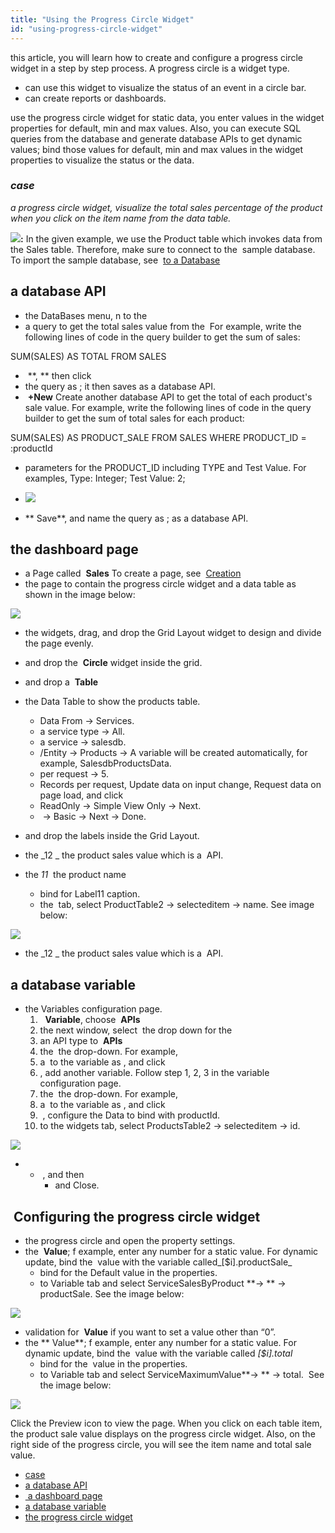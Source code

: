 ```yaml
---
title: "Using the Progress Circle Widget"
id: "using-progress-circle-widget"
---
```


this article, you will learn how to create and configure a progress circle widget in a step by step process. A progress circle is a widget type.

- can use this widget to visualize the status of an event in a circle bar.
- can create reports or dashboards.

use the progress circle widget for static data, you enter values in the widget properties for default, min and max values. Also, you can execute SQL queries from the database and generate database APIs to get dynamic values; bind those values for default, min and max values in the widget properties to visualize the status or the data. 

### _case_

_a progress circle widget, visualize the total sales percentage of the product when you click on the item name from the data table._

**![](https://www.wavemaker.com../assets/CircleProgress.gif):** In the given example, we use the Product table which invokes data from the Sales table. Therefore, make sure to connect to the  sample database. To import the sample database, see  [to a Database](/learn/app-development/services/database-services/working-with-databases/)

## a database API

- the DataBases menu, n to the
- a query to get the total sales value from the  For example, write the following lines of code in the query builder to get the sum of sales:

 SUM(SALES) AS TOTAL 
FROM SALES

-  **, ** then click 
- the query as ; it then saves as a database API.
-  **+New** Create another database API to get the total of each product's sale value. For example, write the following lines of code in the query builder to get the sum of total sales for each product:

 SUM(SALES) AS PRODUCT\_SALE 
FROM SALES
WHERE PRODUCT\_ID = :productId

- parameters for the PRODUCT\_ID including TYPE and Test Value. For examples, Type: Integer; Test Value: 2;

- [![](https://www.wavemaker.com../assets/DataBaseParams.png)](https://www.wavemaker.com../assets/DataBaseParams.png) 
- ** Save**, and name the query as ; as a database API.

## the dashboard page

- a Page called  **Sales** To create a page, see  [Creation](/learn/app-development/ui-design/page-creation/)
- the page to contain the progress circle widget and a data table as shown in the image below:

[![](https://www.wavemaker.com../assets/Dashboard-page-design.png)](https://www.wavemaker.com../assets/Dashboard-page-design.png)

- the widgets, drag, and drop the Grid Layout widget to design and divide the page evenly.

- and drop the  **Circle** widget inside the grid.

- and drop a  **Table**

- the Data Table to show the products table.
    - Data From → Services.
    - a service type → All.
    - a service → salesdb.
    - /Entity → Products → A variable will be created automatically, for example, SalesdbProductsData.
    - per request → 5.
    - Records per request, Update data on input change, Request data on page load, and click 
    - ReadOnly → Simple View Only → Next.
    -  → Basic → Next → Done.
- and drop the labels inside the Grid Layout.
- the _12 _ the product sales value which is a  API.
- the _11_  the product name
    - bind for Label11 caption.
    - the  tab, select ProductTable2 → selecteditem → name. See image below:

[![](https://www.wavemaker.com../assets/BindCaption.png)](https://www.wavemaker.com../assets/BindCaption.png)

- the _12 _ the product sales value which is a  API.

## a database variable

- the Variables configuration page.
    1.   **Variable**, choose  **APIs**
    2. the next window, select  the drop down for the 
    3. an API type to  **APIs**
    4. the  the drop-down. For example, 
    5. a  to the variable as , and click 
    6. , add another variable. Follow step 1, 2, 3 in the variable configuration page.
    7. the  the drop-down. For example, 
    8. a  to the variable as , and click 
    9.  , configure the Data to bind with productId.
    10. to the widgets tab, select ProductsTable2 → selecteditem → id.

[![](https://www.wavemaker.com../assets/BindServiceandTableID.png)](https://www.wavemaker.com../assets/BindServiceandTableID.png)

- -  , and then 
    - and Close.

##  Configuring the progress circle widget

- the progress circle and open the property settings. 
- the  **Value**; f example, enter any number for a static value. For dynamic update, bind the  value with the variable called_\[$i\].productSale_
    - bind for the Default value in the properties.
    - to Variable tab and select ServiceSalesByProduct **→ ** → productSale. See the image below:
    

[![](https://www.wavemaker.com../assets/BindProgressCircleDefault.png)](https://www.wavemaker.com../assets/BindProgressCircleDefault.png)

- validation for  **Value** if you want to set a value other than “0”.
- the ** Value**; f example, enter any number for a static value. For dynamic update, bind the  value with the variable called _\[$i\].total_
    - bind for the  value in the properties.
    - to Variable tab and select ServiceMaximumValue**→ ** → total.  See the image below:
    

[![](https://www.wavemaker.com../assets/BindProgressCircleMaximum.png)](https://www.wavemaker.com../assets/BindProgressCircleMaximum.png)

Click the Preview icon to view the page. When you click on each table item, the product sale value displays on the progress circle widget. Also, on the right side of the progress circle, you will see the item name and total sale value.

- [case](#use-case)
- [a database API](#database-api)
- [ a dashboard page](#dashboard-page)
- [a database variable](#database-variable)
- [the progress circle widget](#configuring-progress-circle-widget)
